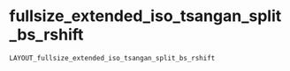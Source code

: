 # fullsize_extended_iso_tsangan_split_bs_rshift

    LAYOUT_fullsize_extended_iso_tsangan_split_bs_rshift
